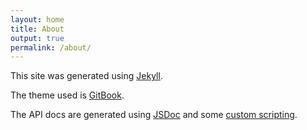 ```yaml
---
layout: home
title: About
output: true
permalink: /about/
---
```


This site was generated using [Jekyll](https://jekyllrb.com/).

The theme used is [GitBook](https://github.com/sighingnow/jekyll-gitbook).

The API docs are generated using [JSDoc](https://jsdoc.app/) and some
[custom scripting](https://github.com/elementbound/nlon/blob/main/scripts/site.mjs).
